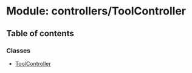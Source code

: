 # Module: controllers/ToolController

## Table of contents

### Classes

- [ToolController](../classes/controllers_ToolController.ToolController.md)
